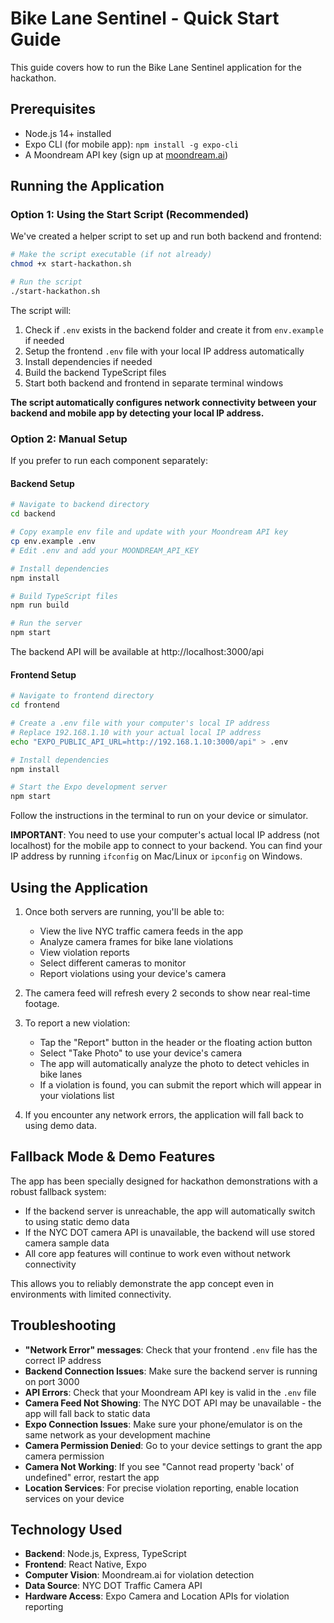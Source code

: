 # Bike Lane Sentinel - Quick Start Guide

This guide covers how to run the Bike Lane Sentinel application for the hackathon.

## Prerequisites

- Node.js 14+ installed
- Expo CLI (for mobile app): `npm install -g expo-cli`
- A Moondream API key (sign up at [moondream.ai](https://moondream.ai))

## Running the Application

### Option 1: Using the Start Script (Recommended)

We've created a helper script to set up and run both backend and frontend:

```bash
# Make the script executable (if not already)
chmod +x start-hackathon.sh

# Run the script
./start-hackathon.sh
```

The script will:
1. Check if `.env` exists in the backend folder and create it from `env.example` if needed
2. Setup the frontend `.env` file with your local IP address automatically
3. Install dependencies if needed
4. Build the backend TypeScript files
5. Start both backend and frontend in separate terminal windows

**The script automatically configures network connectivity between your backend and mobile app by detecting your local IP address.**

### Option 2: Manual Setup

If you prefer to run each component separately:

#### Backend Setup

```bash
# Navigate to backend directory
cd backend

# Copy example env file and update with your Moondream API key
cp env.example .env
# Edit .env and add your MOONDREAM_API_KEY

# Install dependencies
npm install

# Build TypeScript files
npm run build

# Run the server
npm start
```

The backend API will be available at http://localhost:3000/api

#### Frontend Setup

```bash
# Navigate to frontend directory
cd frontend

# Create a .env file with your computer's local IP address
# Replace 192.168.1.10 with your actual local IP address
echo "EXPO_PUBLIC_API_URL=http://192.168.1.10:3000/api" > .env

# Install dependencies
npm install

# Start the Expo development server
npm start
```

Follow the instructions in the terminal to run on your device or simulator.

**IMPORTANT**: You need to use your computer's actual local IP address (not localhost) for the mobile app to connect to your backend. You can find your IP address by running `ifconfig` on Mac/Linux or `ipconfig` on Windows.

## Using the Application

1. Once both servers are running, you'll be able to:
   - View the live NYC traffic camera feeds in the app
   - Analyze camera frames for bike lane violations
   - View violation reports
   - Select different cameras to monitor
   - Report violations using your device's camera

2. The camera feed will refresh every 2 seconds to show near real-time footage.

3. To report a new violation:
   - Tap the "Report" button in the header or the floating action button
   - Select "Take Photo" to use your device's camera
   - The app will automatically analyze the photo to detect vehicles in bike lanes
   - If a violation is found, you can submit the report which will appear in your violations list

4. If you encounter any network errors, the application will fall back to using demo data.

## Fallback Mode & Demo Features

The app has been specially designed for hackathon demonstrations with a robust fallback system:

- If the backend server is unreachable, the app will automatically switch to using static demo data
- If the NYC DOT camera API is unavailable, the backend will use stored camera sample data
- All core app features will continue to work even without network connectivity

This allows you to reliably demonstrate the app concept even in environments with limited connectivity.

## Troubleshooting

- **"Network Error" messages**: Check that your frontend `.env` file has the correct IP address
- **Backend Connection Issues**: Make sure the backend server is running on port 3000
- **API Errors**: Check that your Moondream API key is valid in the `.env` file
- **Camera Feed Not Showing**: The NYC DOT API may be unavailable - the app will fall back to static data
- **Expo Connection Issues**: Make sure your phone/emulator is on the same network as your development machine
- **Camera Permission Denied**: Go to your device settings to grant the app camera permission
- **Camera Not Working**: If you see "Cannot read property 'back' of undefined" error, restart the app
- **Location Services**: For precise violation reporting, enable location services on your device

## Technology Used

- **Backend**: Node.js, Express, TypeScript
- **Frontend**: React Native, Expo
- **Computer Vision**: Moondream.ai for violation detection
- **Data Source**: NYC DOT Traffic Camera API
- **Hardware Access**: Expo Camera and Location APIs for violation reporting
